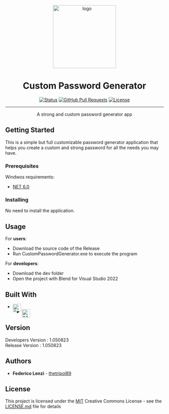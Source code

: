 <div align="center">
  <img src="https://www.coinsmart.com/wp-content/themes/coin-wp/assets/images/password-generator@2x.png" alt="logo" width="200" height="auto" />
</div>

<h1 align="center">Custom Password Generator</h1>

<div align="center">

  [![Status](https://img.shields.io/badge/status-active-success.svg)]() 
  [![GitHub Pull Requests](https://img.shields.io/github/issues-pr/kylelobo/The-Documentation-Compendium.svg)](https://github.com/THETRIPOL89/CustomPassGen/pulls)
  [![License](https://img.shields.io/badge/license-MIT-blue.svg)](https://github.com/THETRIPOL89/CustomPassGen/blob/main/LICENSE.md)

</div>

---

<p align="center">A strong and custom password generator app</p>

## Getting Started

This is a simple but full customizable password generator application that helps you create a custom and strong password for all the needs you may have.

### Prerequisites

Windwos requirements: 
- [NET 6.0](https://dotnet.microsoft.com/en-us/download/dotnet/6.0)

### Installing

No need to install the application.

## Usage

For **users**:<br>
 - Download the source code of the Release
 - Run CustomPasswordGenerator.exe to execute the program

For **developers**:<br>
 - Download the dev folder
 - Open the project with Blend for Visual Studio 2022

## Built With

  - <img align="left" alt="C#" width="26px" src="https://iconape.com/wp-content/png_logo_vector/c.png"/>
  - <img align="left" alt="XAML" width="26px" src="https://i.imgur.com/MowHj1Q.png"/>

## Version

Developers Version : 1.050823 <br>
Release Version : 1.050823

## Authors

  - **Federico Lenzi** -
    [thetripol89](https://github.com/thetripol89)

## License

This project is licensed under the [MIT](LICENSE.md)
Creative Commons License - see the [LICENSE.md](LICENSE.md) file for
details
